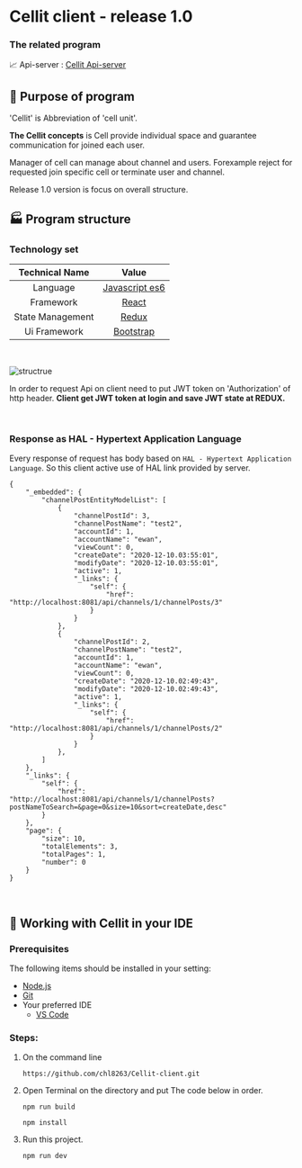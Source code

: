 Cellit client - release 1.0
=============
### The related program

:chart_with_upwards_trend: Api-server : [Cellit Api-server](https://github.com/chl8263/Cellit-api-server)

:rocket: Purpose of program
-------------
'Cellit' is Abbreviation of 'cell unit'.

__The Cellit concepts__ is Cell provide individual space and guarantee communication for joined each user.

Manager of cell can manage about channel and users. Forexample reject for requested join specific cell or terminate user and channel.

Release 1.0 version is focus on overall structure.


:factory: Program structure
-------------

### Technology set

|Technical Name|Value|
|:---:|:---:|
|Language|[Javascript es6](https://javascript.info/)|
|Framework|[React](https://reactjs.org/)|
|State Management|[Redux](https://github.com/reduxjs/redux)|
|Ui Framework|[Bootstrap](https://getbootstrap.com/)|
<br/>

![structrue](./img/structure.PNG)

In order to request Api on client need to put JWT token on 'Authorization' of http header.
__Client get JWT token at login and save JWT state at REDUX.__


<br/>

### Response as HAL - Hypertext Application Language

Every response of request has body based on `HAL - Hypertext Application Language`.
So this client active use of HAL link provided by server.
~~~
{
    "_embedded": {
        "channelPostEntityModelList": [
            {
                "channelPostId": 3,
                "channelPostName": "test2",
                "accountId": 1,
                "accountName": "ewan",
                "viewCount": 0,
                "createDate": "2020-12-10.03:55:01",
                "modifyDate": "2020-12-10.03:55:01",
                "active": 1,
                "_links": {
                    "self": {
                        "href": "http://localhost:8081/api/channels/1/channelPosts/3"
                    }
                }
            },
            {
                "channelPostId": 2,
                "channelPostName": "test2",
                "accountId": 1,
                "accountName": "ewan",
                "viewCount": 0,
                "createDate": "2020-12-10.02:49:43",
                "modifyDate": "2020-12-10.02:49:43",
                "active": 1,
                "_links": {
                    "self": {
                        "href": "http://localhost:8081/api/channels/1/channelPosts/2"
                    }
                }
            },
        ]
    },
    "_links": {
        "self": {
            "href": "http://localhost:8081/api/channels/1/channelPosts?postNameToSearch=&page=0&size=10&sort=createDate,desc"
        }
    },
    "page": {
        "size": 10,
        "totalElements": 3,
        "totalPages": 1,
        "number": 0
    }
}
~~~

<br/>

:hammer: Working with Cellit in your IDE
-------------

### Prerequisites

The following items should be installed in your setting:

* [Node.js](https://nodejs.org/en/)
* [Git](https://git-scm.com/)
* Your preferred IDE
    * [VS Code](https://code.visualstudio.com/)

### Steps:
1. On the command line
    ~~~
    https://github.com/chl8263/Cellit-client.git
    ~~~

2. Open Terminal on the directory and put The code below in order.
    ~~~shell
    npm run build

    npm install
    ~~~
3. Run this project.
    ~~~shell
    npm run dev
    ~~~